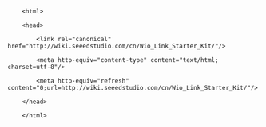 <!DOCTYPE html>
        <html>
        <head>
            <link rel="canonical" href="http://wiki.seeedstudio.com/cn/Wio_Link_Starter_Kit/"/>
            <meta http-equiv="content-type" content="text/html; charset=utf-8"/>
            <meta http-equiv="refresh" content="0;url=http://wiki.seeedstudio.com/cn/Wio_Link_Starter_Kit/"/>
        </head>
        </html>